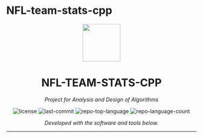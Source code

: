 # NFL-team-stats-cpp

<p align="center">
  <img src="[https://cdn-icons-png.flaticon.com/512/6295/6295417.png](https://static.vecteezy.com/system/resources/previews/027/127/585/original/nfl-logo-nfl-icon-transparent-free-png.png)](https://www.google.com/url?sa=i&url=https%3A%2F%2Fes.dreamstime.com%2Fillustration%2Fnfl.html&psig=AOvVaw20K__iVgMjPCdPLe9tRgCp&ust=1718761091594000&source=images&cd=vfe&opi=89978449&ved=0CBQQjRxqFwoTCPj30pOC5IYDFQAAAAAdAAAAABAE)](https://iconos8.es/icon/39737/nfl)" width="100" />
</p>
<p align="center">
    <h1 align="center">NFL-TEAM-STATS-CPP</h1>
</p>
<p align="center">
    <em>Project for Analysis and Design of Algorithms</em>
</p>
<p align="center">
	<img src="https://img.shields.io/github/license/LuisDA39/NFL-team-stats-cpp?style=flat&color=0080ff" alt="license">
	<img src="https://img.shields.io/github/last-commit/LuisDA39/NFL-team-stats-cpp?style=flat&logo=git&logoColor=white&color=0080ff" alt="last-commit">
	<img src="https://img.shields.io/github/languages/top/LuisDA39/NFL-team-stats-cpp?style=flat&color=0080ff" alt="repo-top-language">
	<img src="https://img.shields.io/github/languages/count/LuisDA39/NFL-team-stats-cpp?style=flat&color=0080ff" alt="repo-language-count">
<p>
<p align="center">
		<em>Developed with the software and tools below.</em>
</p>
<p align="center">
	</p>
<hr>
